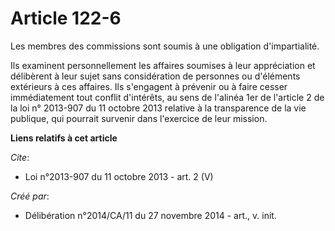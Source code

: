 # Article 122-6

Les membres des commissions sont soumis à une obligation d'impartialité.

Ils examinent personnellement les affaires soumises à leur appréciation et délibèrent à leur sujet sans considération de
personnes ou d'éléments extérieurs à ces affaires. Ils s'engagent à prévenir ou à faire cesser immédiatement tout conflit
d'intérêts, au sens de l'alinéa 1er de l'article 2 de la loi n° 2013-907 du 11 octobre 2013 relative à la transparence de la
vie publique, qui pourrait survenir dans l'exercice de leur mission.

**Liens relatifs à cet article**

_Cite_:

  - Loi n°2013-907  du 11 octobre 2013 - art. 2 (V)

_Créé par_:

  - Délibération n°2014/CA/11 du 27 novembre 2014 - art., v. init.
